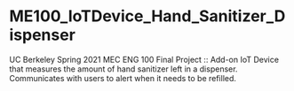 # ME100_IoTDevice_Hand_Sanitizer_Dispenser
UC Berkeley Spring 2021 MEC ENG 100 Final Project :: Add-on IoT Device that measures the amount of hand sanitizer left in a dispenser. Communicates with users to alert when it needs to be refilled.
